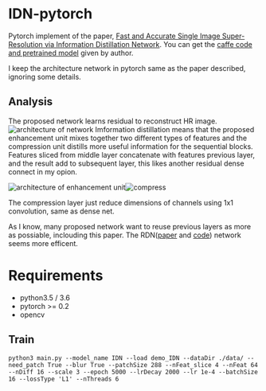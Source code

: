 # IDN-pytorch
  Pytorch implement of the paper, [Fast and Accurate Single Image Super-Resolution via Information Distillation Network](https://arxiv.org/pdf/1803.09454.pdf). You can get the [caffe code and pretrained model](https://github.com/Zheng222/IDN-Caffe) given by author.    
  
  I keep the architecture network in pytorch same as the paper described, ignoring some details.
## Analysis
  The proposed network learns residual to reconstruct HR image.
  ![architecture of network](https://github.com/lizhengwei1992/IDN-pytorch/raw/master/image/architecture%20of%20proposed%20network.png)
  Imformation distillation means that  the proposed enhancement unit mixes together two different types of features and the
compression unit distills more useful information for the sequential blocks.  
  Features sliced from middle layer concatenate with features previous layer, and the result add to subsequent layer, this likes another residual dense connect in my opion.

  ![architecture of enhancement unit](https://github.com/lizhengwei1992/IDN-pytorch/raw/master/image/architecture%20of%20enhancement%20unit.png)![compress](https://github.com/lizhengwei1992/IDN-pytorch/raw/master/image/compress.png)
  
  The compression layer just reduce dimensions of channels using 1x1 convolution, same as dense net.
  

  As I know, many proposed network want to reuse previous layers as more as possiable, inclouding this paper. The RDN([paper](https://arxiv.org/pdf/1802.08797.pdf) and [code](https://github.com/lizhengwei1992/ResidualDenseNetwork-Pytorch)) network seems more efficent. 
  
# Requirements
- python3.5 / 3.6
- pytorch >= 0.2
- opencv 


## Train
    
    python3 main.py --model_name IDN --load demo_IDN --dataDir ./data/ --need_patch True --blur True --patchSize 288 --nFeat_slice 4 --nFeat 64 --nDiff 16 --scale 3 --epoch 5000 --lrDecay 2000 --lr 1e-4 --batchSize 16 --lossType 'L1' --nThreads 6 
    
    
